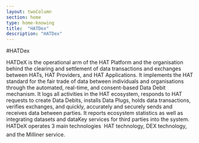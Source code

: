 ```yaml
---
layout: twoColumn
section: home
type: home-knowing
title:  "HATDex"
description: "HATDex"
---
```


#HATDex

HATDeX is the operational arm of the HAT Platform and the organisation behind the clearing and settlement of data transactions and exchanges between HATs, HAT Providers, and HAT Applications. It implements the HAT standard for the fair trade of data between individuals and organisations through the automated, real-time, and consent-based Data Debit mechanism. It logs all activities in the HAT ecosystem, responds to HAT requests to create Data Debits, installs Data Plugs, holds data transactions, verifies exchanges, and quickly, accurately and securely sends and receives data between parties. It reports ecosystem statistics as well as integrating datasets and dataKey services for third parties into the system. HATDeX operates 3 main technologies  HAT technology, DEX technology, and the Milliner service.
